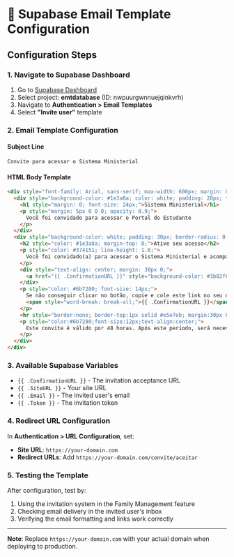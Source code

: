 # 📧 Supabase Email Template Configuration

## Configuration Steps

### **1. Navigate to Supabase Dashboard**
1. Go to [Supabase Dashboard](https://supabase.com/dashboard)
2. Select project: **emtdatabase** (ID: nwpuurgwnnuejqinkvrh)
3. Navigate to **Authentication > Email Templates**
4. Select **"Invite user"** template

### **2. Email Template Configuration**

#### **Subject Line**
```
Convite para acessar o Sistema Ministerial
```

#### **HTML Body Template**
```html
<div style="font-family: Arial, sans-serif; max-width: 600px; margin: 0 auto; padding: 20px; background-color: #f8f9fa;">
  <div style="background-color: #1e3a8a; color: white; padding: 20px; text-align: center; border-radius: 8px 8px 0 0;">
    <h1 style="margin: 0; font-size: 24px;">Sistema Ministerial</h1>
    <p style="margin: 5px 0 0 0; opacity: 0.9;">
      Você foi convidado para acessar o Portal do Estudante
    </p>
  </div>
  <div style="background-color: white; padding: 30px; border-radius: 0 0 8px 8px; box-shadow: 0 2px 4px rgba(0,0,0,0.1);">
    <h2 style="color: #1e3a8a; margin-top: 0;">Ative seu acesso</h2>
    <p style="color: #374151; line-height: 1.6;">
      Você foi convidado(a) para acessar o Sistema Ministerial e acompanhar as designações da Escola do Ministério Teocrático.
    </p>
    <div style="text-align: center; margin: 30px 0;">
      <a href="{{ .ConfirmationURL }}" style="background-color: #3b82f6; color: white; padding: 12px 30px; text-decoration: none; border-radius: 6px; font-weight: bold; display: inline-block;">Ativar Conta</a>
    </div>
    <p style="color: #6b7280; font-size: 14px;">
      Se não conseguir clicar no botão, copie e cole este link no seu navegador:<br>
      <span style="word-break: break-all;">{{ .ConfirmationURL }}</span>
    </p>
    <hr style="border:none; border-top:1px solid #e5e7eb; margin:30px 0;">
    <p style="color:#6b7280;font-size:12px;text-align:center;">
      Este convite é válido por 48 horas. Após este período, será necessário solicitar um novo convite.
    </p>
  </div>
</div>
```

### **3. Available Supabase Variables**
- `{{ .ConfirmationURL }}` - The invitation acceptance URL
- `{{ .SiteURL }}` - Your site URL
- `{{ .Email }}` - The invited user's email
- `{{ .Token }}` - The invitation token

### **4. Redirect URL Configuration**
In **Authentication > URL Configuration**, set:
- **Site URL**: `https://your-domain.com`
- **Redirect URLs**: Add `https://your-domain.com/convite/aceitar`

### **5. Testing the Template**
After configuration, test by:
1. Using the invitation system in the Family Management feature
2. Checking email delivery in the invited user's inbox
3. Verifying the email formatting and links work correctly

---

**Note**: Replace `https://your-domain.com` with your actual domain when deploying to production.
